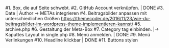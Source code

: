 #1. Box, die auf Seite schwebt.
#2. GitHub Account verknüpfen. | DONE
#3. Date | Author -> METAs integrieren
#4. Beitragsbilder anpassen mit unterschiedlichen Größen
https://themecoder.de/2016/11/23/wie-du-beitragsbilder-im-wordpress-theme-implementieren-kannst/
#5. archive.php
#6. Gestaltung der Meta-Box
#7. Category tag einbinden. |-> Kaputtes Layout in single.php
#8. Menü anmelden. | DONE
#9. Menü Verlinkungen 
#10. Headline klickbar | DONE
#11. Buttons stylen
